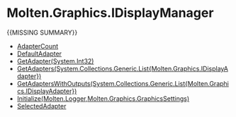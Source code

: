 ﻿  
# Molten.Graphics.IDisplayManager
{{MISSING SUMMARY}}
  
*  [AdapterCount](docs/Molten.Render/Molten/Graphics/IDisplayManager/AdapterCount.md)  
*  [DefaultAdapter](docs/Molten.Render/Molten/Graphics/IDisplayManager/DefaultAdapter.md)  
*  [GetAdapter(System.Int32)](docs/Molten.Render/Molten/Graphics/IDisplayManager/GetAdapter.md)  
*  [GetAdapters(System.Collections.Generic.List{Molten.Graphics.IDisplayAdapter})](docs/Molten.Render/Molten/Graphics/IDisplayManager/GetAdapters.md)  
*  [GetAdaptersWithOutputs(System.Collections.Generic.List{Molten.Graphics.IDisplayAdapter})](docs/Molten.Render/Molten/Graphics/IDisplayManager/GetAdaptersWithOutputs.md)  
*  [Initialize(Molten.Logger,Molten.Graphics.GraphicsSettings)](docs/Molten.Render/Molten/Graphics/IDisplayManager/Initialize.md)  
*  [SelectedAdapter](docs/Molten.Render/Molten/Graphics/IDisplayManager/SelectedAdapter.md)